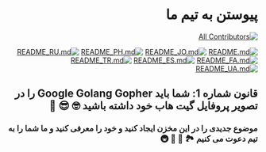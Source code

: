 <div dir="rtl">

# پیوستن به تیم ما

<!-- ALL-CONTRIBUTORS-BADGE:START - Do not remove or modify this section -->
[![All Contributors](https://img.shields.io/badge/all_contributors-7-orange.svg?style=flat-square)](#contributors-)
<!-- ALL-CONTRIBUTORS-BADGE:END -->

[![README.md](https://img.shields.io/badge/English-up-brightgreen)](README.md)
[![README_JO.md](https://img.shields.io/badge/Arabic-up-brightgreen)](README_JO.md)
[![README_PH.md](https://img.shields.io/badge/Filipino-up-brightgreen)](README_PH.md)
[![README_RU.md](https://img.shields.io/badge/Russian-up-brightgreen)](README_RU.md)
[![README_FA.md](https://img.shields.io/badge/Farsi-up-brightgreen)](README_FA.md)
[![README_ES.md](https://img.shields.io/badge/Spanish-up-brightgreen)](README_ES.md)
[![README_TR.md](https://img.shields.io/badge/Turkish-up-brightgreen)](README_TR.md)
[![README_UA.md](https://img.shields.io/badge/Ukrainian-up-brightgreen)](README_UA.md)

## قانون شماره 1: شما باید Google Golang Gopher را در تصویر پروفایل گیت هاب خود داشته باشید 🤓 😎 🚀

### موضوع جدیدی را در این مخزن ایجاد کنید و خود را معرفی کنید و ما شما را به تیم دعوت می کنیم 🏞️ 🏥 🏰 🚇

</div>
